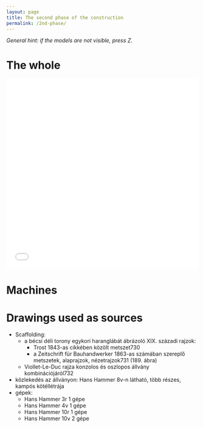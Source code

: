 ```yaml
---
layout: page
title: The second phase of the construction
permalink: /2nd-phase/
---
```


*General hint: if the models are not visible, press _Z_.*

# The whole

<iframe allowfullscreen id="3r_1" width="100%" height="500px" src="/models/1st-phase.iris/index.html" frameBorder="0" ></iframe>

# Machines

# Drawings used as sources

- Scaffolding:
    - a bécsi déli torony egykori haranglábát ábrázoló XIX. századi rajzok:
        - Trost 1843-as cikkében közölt metszet730
        - a Zeitschrift für Bauhandwerker 1863-as számában szereplő metszetek,
alaprajzok, nézetrajzok731 (189. ábra)
    - Viollet-Le-Duc rajza konzolos és oszlopos állvány kombinációjáról732
- közlekedés az állványon: Hans Hammer 8v-n látható, több részes, kampós kötéllétrája
- gépek:
    - Hans Hammer 3r 1 gépe
    - Hans Hammer 4v 1 gépe
    - Hans Hammer 10r 1 gépe
    - Hans Hammer 10v 2 gépe

